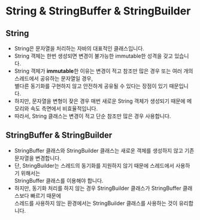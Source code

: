 # String & StringBuffer & StringBuilder

## String
* String은 문자열을 처리하는 자바의 대표적인 클래스입니다.
* String 객체는 한번 생성되면 변경이 불가능한 immutable한 성격을 갖고 있습니다.
* String 객체가 **immutable**한 이유는 변경이 적고 참조만 많은 경우 또는 여러 개의 스레드에서 공유하는 문자열일 경우,<br/>
별다른 동기화를 구현하지 않고 안전하게 공유될 수 있다는 장점이 있기 때문입니다.
* 하지만, 문자열을 변형이 잦은 경우 매번 새로운 String 객체가 생성되기 때문에 메모리와 속도 측면에서 비효율적입니다.
* 따라서, String 클래스는 변경이 적고 단순 참조만 많은 경우 사용합니다.

## StringBuffer & StringBuilder
* StringBuffer 클래스와 StringBuilder 클래스는 새로운 객체를 생성하지 않고 기존 문자열을 변경합니다.
* 단, StringBuilder는 스레드의 동기화를 지원하지 않기 때문에 스레드에서 사용하기 위해서는<br/>
StringBuffer 클래스를 이용해야 합니다.
* 하지만, 동기화 처리를 하지 않는 경우 StringBuilder 클래스가 StringBuffer 클래스보다 빠르기 때문에<br/>
스레드를 사용하지 않는 환경에서는 StringBuilder 클래스를 사용하는 것이 유리합니다.
